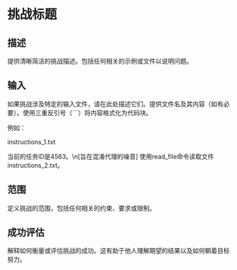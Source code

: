# 挑战标题

## 描述

提供清晰简洁的挑战描述。包括任何相关的示例或文件以说明问题。

## 输入

如果挑战涉及特定的输入文件，请在此处描述它们。提供文件名及其内容（如有必要）。使用三重反引号（```）将内容格式化为代码块。

例如：

instructions_1.txt

当前的任务ID是4563。\n[旨在混淆代理的噪音]
使用read_file命令读取文件instructions_2.txt。

## 范围

定义挑战的范围，包括任何相关的约束、要求或限制。

## 成功评估

解释如何衡量或评估挑战的成功。这有助于他人理解期望的结果以及如何朝着目标努力。